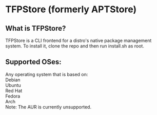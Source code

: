 # TFPStore (formerly APTStore)<br>
## What is TFPStore?<br>
TFPStore is a CLI frontend for a distro's native package management system. To install it, clone the repo and then run install.sh as root.<br>
## Supported OSes:<br>
Any operating system that is based on:<br>
Debian<br>
Ubuntu<br>
Red Hat<br>
Fedora<br>
Arch<br>
Note: The AUR is currently unsupported.
